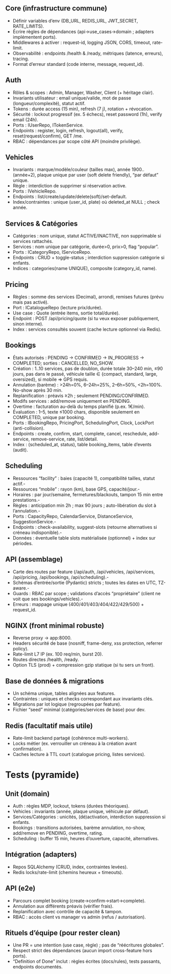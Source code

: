 ## Core (infrastructure commune)
- Définir variables d’env (DB_URL, REDIS_URL, JWT_SECRET, RATE_LIMITS).
- Écrire règles de dépendances (api→use_cases→domain ; adapters implémentent ports).
- Middlewares à activer : request-id, logging JSON, CORS, timeout, rate-limit.
- Observabilité : endpoints /health & /ready, métriques (latence, erreurs), tracing.
- Format d’erreur standard (code interne, message, request_id).

## Auth
- Rôles & scopes : Admin, Manager, Washer, Client (+ héritage clair).
- Invariants utilisateur : email unique/valide, mot de passe (longueur/complexité), statut actif.
- Tokens : durée access (15 min), refresh (7 j), rotation + révocation.
- Sécurité : lockout progressif (ex. 5 échecs), reset password (1h), verify email (24h).
- Ports : IUserRepo, ITokenService.
- Endpoints : register, login, refresh, logout(all), verify, reset(request/confirm), GET /me.
- RBAC : dépendances par scope côté API (moindre privilège).

## Vehicles
- Invariants : marque/modèle/couleur (tailles max), année 1900..(année+2), plaque unique par user (soft delete friendly), “par défaut” unique.
- Règle : interdiction de supprimer si réservation active.
- Ports : IVehicleRepo.
- Endpoints : list/create/update/delete(soft)/set-default.
- Index/contraintes : unique (user_id, plate) où deleted_at NULL ; check année.

## Services & Catégories
- Catégories : nom unique, statut ACTIVE/INACTIVE, non supprimable si services rattachés.
- Services : nom unique par catégorie, durée>0, prix>0, flag “popular”.
- Ports : ICategoryRepo, IServiceRepo.
- Endpoints : CRUD + toggle-status ; interdiction suppression catégorie si enfants.
- Indices : categories(name UNIQUE), composite (category_id, name).

## Pricing
- Règles : somme des services (Decimal), arrondi, remises futures (prévu mais pas activé).
- Port : ICatalogueRepo (lecture prix/durée).
- Use case : Quote (entrée items, sortie total/durée).
- Endpoint : POST /api/pricing/quote (si tu veux exposer publiquement, sinon interne).
- Index : services consultés souvent (cache lecture optionnel via Redis).

## Bookings
- États autorisés : PENDING → CONFIRMED → IN_PROGRESS → COMPLETED; sorties : CANCELLED, NO_SHOW.
- Création : 1..10 services, pas de doublon, durée totale 30–240 min, ≤90 jours, pas dans le passé, véhicule taille ∈ {compact, standard, large, oversized}, si mobile ⇒ GPS requis.
- Annulation (barème) : >24h=0%, 6–24h=25%, 2–6h=50%, <2h=100%. No-show après 30 min.
- Replanification : préavis ≥2h ; seulement PENDING/CONFIRMED.
- Modifs services : add/remove uniquement en PENDING.
- Overtime : facturation au-delà du temps planifié (p.ex. 1€/min).
- Évaluation : 1–5, texte ≤1000 chars, disponible seulement en COMPLETED, unique par booking.
- Ports : IBookingRepo, PricingPort, SchedulingPort, Clock, LockPort (anti-collision).
- Endpoints : create, confirm, start, complete, cancel, reschedule, add-service, remove-service, rate, list/detail.
- Index : (scheduled_at, status), table booking_items, table d’events (audit).

## Scheduling
- Ressources “facility” : baies (capacité 1), compatibilité tailles, statut actif.- 
- Ressources “mobile” : rayon (km), base GPS, capacité/jour.- 
- Horaires : par jour/semaine, fermetures/blackouts, tampon 15 min entre prestations.- 
- Règles : anticipation min 2h ; max 90 jours ; auto-libération du slot à l’annulation.- 
- Ports : CapacityRepo, CalendarService, DistanceService, SuggestionService.- 
- Endpoints : check-availability, suggest-slots (retourne alternatives si créneau indisponible).- 
- Données : éventuelle table slots matérialisée (optionnel) + index sur périodes.

## API (assemblage)

- Carte des routes par feature (/api/auth, /api/vehicles, /api/services, /api/pricing, /api/bookings, /api/scheduling).- 
- Schémas d’entrée/sortie (Pydantic) stricts ; toutes les dates en UTC, TZ-aware.- 
- Guards : RBAC par scope ; validations d’accès “propriétaire” (client ne voit que ses bookings/vehicles).- 
- Erreurs : mappage unique (400/401/403/404/422/429/500) + request_id.

## NGINX (front minimal robuste)

- Reverse proxy → app:8000.
- Headers sécurité de base (nosniff, frame-deny, xss protection, referrer policy).
- Rate-limit L7 IP (ex. 100 req/min, burst 20).
- Routes directes /health, /ready.
- Option TLS (prod) + compression gzip statique (si tu sers un front).

## Base de données & migrations

- Un schéma unique, tables alignées aux features.
- Contraintes : uniques et checks correspondant aux invariants clés.
- Migrations par lot logique (regroupées par feature).
- Fichier “seed” minimal (catégories/services de base) pour dev.

## Redis (facultatif mais utile)

- Rate-limit backend partagé (cohérence multi-workers).
- Locks métier (ex. verrouiller un créneau à la création avant confirmation).
- Caches lecture à TTL court (catalogue pricing, listes services).

# Tests (pyramide)
## Unit (domain)

- Auth : règles MDP, lockout, tokens (durées théoriques).
- Vehicles : invariants (année, plaque unique, véhicule par défaut).
- Services/Catégories : unicités, (dé)activation, interdiction suppression si enfants.
- Bookings : transitions autorisées, barème annulation, no-show, add/remove en PENDING, overtime, rating.
- Scheduling : buffer 15 min, heures d’ouverture, capacité, alternatives.

## Intégration (adapters)

- Repos SQLAlchemy (CRUD, index, contraintes levées).
- Redis locks/rate-limit (chemins heureux + timeouts).

## API (e2e)

- Parcours complet booking (create→confirm→start→complete).
- Annulation aux différents préavis (vérifier frais).
- Replanification avec contrôle de capacité & tampon.
- RBAC : accès client vs manager vs admin (refus / autorisation).

## Rituels d’équipe (pour rester clean)

- Une PR = une intention (use case, règle) ; pas de “réécritures globales”.
- Respect strict des dépendances (aucun import cross-feature hors ports).
- “Definition of Done” inclut : règles écrites (docs/rules), tests passants, endpoints documentés.

